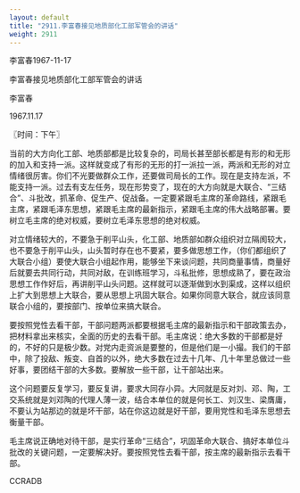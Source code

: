 ```yaml
---
layout: default
title: "2911.李富春接见地质部化工部军管会的讲话"
weight: 2911
---
```


李富春1967-11-17

李富春接见地质部化工部军管会的讲话

李富春

1967.11.17

〖时间：下午〗

当前的大方向化工部、地质部都是比较复杂的，司局长甚至部长都是有形的和无形的加入和支持一派。这样就变成了有形的无形的打一派拉一派，两派和无形的对立情绪很厉害。你们不光要做群众工作，还要做司局长的工作。现在是支持左派，不能支持一派。过去有支左任务，现在形势变了，现在的大方向就是大联合、“三结合”、斗批改，抓革命、促生产、促战备。一定要紧跟毛主席的革命路线，紧跟毛主席，紧跟毛泽东思想，紧跟毛主席的最新指示，紧跟毛主席的伟大战略部署。要树立毛主席的绝对权威，要树立毛泽东思想的绝对权威。

对立情绪较大的，不要急于削平山头，化工部、地质部如群众组织对立隔阂较大，也不要急于削平山头，山头暂时存在也不要紧，要多做思想工作，（你们都组织了大联合小组）要使大联合小组起作用，能够坐下来谈问题，共同商量事情，商量好后就要去共同行动，共同对敌，在训练班学习，斗私批修，思想成熟了，要在政治思想工作作好后，再讲削平山头问题。这样就可以逐渐做到水到渠成，这样以组织上扩大到思想上大联合，要从思想上巩固大联合。如果你同意大联合，就应该同意联合小组的，要按部门、按单位来搞大联合。

要按照党性去看干部，干部问题两派都要根据毛主席的最新指示和干部政策去办，把材料拿出来核实，全面的历史的去看干部。毛主席说：绝大多数的干部都是好的，不好的只是极少数。对党内走资派是要整的，但是他们是一小撮。我们的干部中，除了投敌、叛变、自首的以外，绝大多数在过去十几年、几十年里总做过一些好事，要团结干部的大多数。要解放一些干部，让干部站出来。

这个问题要反复学习，要反复讲，要求大同存小异。大同就是反对刘、邓、陶，工交系统就是刘邓陶的代理人薄一波，结合本单位的就是何长工、刘汉生、梁膺庸，不要认为站那边的就是坏干部，站在你这边就是好干部，要用党性和毛泽东思想去衡量干部。

毛主席说正确地对待干部，是实行革命“三结合”，巩固革命大联合、搞好本单位斗批改的关键问题，一定要解决好。要按照党性去看干部，按主席的最新指示去看干部。

CCRADB

